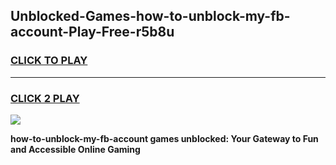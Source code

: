 
## Unblocked-Games-how-to-unblock-my-fb-account-Play-Free-r5b8u
<h3>
<a href="https://premium76.site?title=how-to-unblock-my-fb-account&ref=18A1">CLICK TO PLAY</a></h3>
<hr>

<h3>
<a href="https://premium76.site?title=how-to-unblock-my-fb-account&ref=18A1">CLICK 2 PLAY</a>
  
</h3>

<a href="https://premium76.site?title=how-to-unblock-my-fb-account&ref=18A1"><img src="https://clearcache.store/games.png"></a>


**how-to-unblock-my-fb-account games unblocked: Your Gateway to Fun and Accessible Online Gaming**
